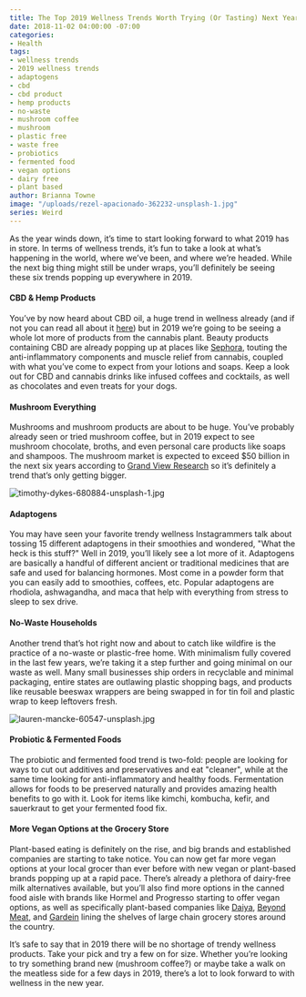 ```yaml
---
title: The Top 2019 Wellness Trends Worth Trying (Or Tasting) Next Year
date: 2018-11-02 04:00:00 -07:00
categories:
- Health
tags:
- wellness trends
- 2019 wellness trends
- adaptogens
- cbd
- cbd product
- hemp products
- no-waste
- mushroom coffee
- mushroom
- plastic free
- waste free
- probiotics
- fermented food
- vegan options
- dairy free
- plant based
author: Brianna Towne
image: "/uploads/rezel-apacionado-362232-unsplash-1.jpg"
series: Weird
---
```


As the year winds down, it’s time to start looking forward to what 2019 has in store. In terms of wellness trends, it’s fun to take a look at what’s happening in the world, where we’ve been, and where we’re headed. While the next big thing might still be under wraps, you’ll definitely be seeing these six trends popping up everywhere in 2019.

#### CBD & Hemp Products 

You’ve by now heard about CBD oil, a huge trend in wellness already (and if not you can read all about it [here](https://yellowco.co/blog/2018/10/22/cbd-oil-what-to-look-for/)) but in 2019 we’re going to be seeing a whole lot more of products from the cannabis plant. Beauty products containing CBD are already popping up at places like [Sephora](https://www.sephora.com/product/high-cbd-formula-body-lotion-P438374), touting the anti-inflammatory components and muscle relief from cannabis, coupled with what you’ve come to expect from your lotions and soaps. Keep a look out for CBD and cannabis drinks like infused coffees and cocktails, as well as chocolates and even treats for your dogs.

#### Mushroom Everything  

Mushrooms and mushroom products are about to be huge. You’ve probably already seen or tried mushroom coffee, but in 2019 expect to see mushroom chocolate, broths, and even personal care products like soaps and shampoos. The mushroom market is expected to exceed $50 billion in the next six years according to [Grand View Research](https://www.grandviewresearch.com/industry-analysis/mushroom-market) so it’s definitely a trend that’s only getting bigger.

![timothy-dykes-680884-unsplash-1.jpg](/uploads/timothy-dykes-680884-unsplash-1.jpg)

#### Adaptogens 

You may have seen your favorite trendy wellness Instagrammers talk about tossing 15 different adaptogens in their smoothies and wondered, "What the heck is this stuff?" Well in 2019, you’ll likely see a lot more of it. Adaptogens are basically a handful of different ancient or traditional medicines that are safe and used for balancing hormones. Most come in a powder form that you can easily add to smoothies, coffees, etc. Popular adaptogens are rhodiola, ashwagandha, and maca that help with everything from stress to sleep to sex drive. 

#### No-Waste Households 

Another trend that’s hot right now and about to catch like wildfire is the practice of a no-waste or plastic-free home. With minimalism fully covered in the last few years, we’re taking it a step further and going minimal on our waste as well. Many small businesses ship orders in recyclable and minimal packaging, entire states are outlawing plastic shopping bags, and products like reusable beeswax  wrappers are being swapped in for tin foil and plastic wrap to keep leftovers fresh. 

![lauren-mancke-60547-unsplash.jpg](/uploads/lauren-mancke-60547-unsplash.jpg)

#### Probiotic & Fermented Foods 

The probiotic and fermented food trend is two-fold: people are looking for ways to cut out additives and preservatives and eat "cleaner", while at the same time looking for anti-inflammatory and healthy foods. Fermentation allows for foods to be preserved naturally and provides amazing health benefits to go with it. Look for items like kimchi, kombucha, kefir, and sauerkraut to get your fermented food fix.

#### More Vegan Options at the Grocery Store

Plant-based eating is definitely on the rise, and big brands and established companies are starting to take notice. You can now get far more vegan options at your local grocer than ever before with new vegan or plant-based brands popping up at a rapid pace. There’s already a plethora of dairy-free milk alternatives available, but you’ll also find more options in the canned food aisle with brands like Hormel and Progresso starting to offer vegan options, as well as specifically plant-based companies like [Daiya](https://daiyafoods.com/), [Beyond Meat](https://beyondmeat.com/), and [Gardein](https://www.gardein.com/) lining the shelves of large chain grocery stores around the country. 

It’s safe to say that in 2019 there will be no shortage of trendy wellness products. Take your pick and try a few on for size. Whether you’re looking to try something brand new (mushroom coffee?) or maybe take a walk on the meatless side for a few days in 2019, there’s a lot to look forward to with wellness in the new year. 